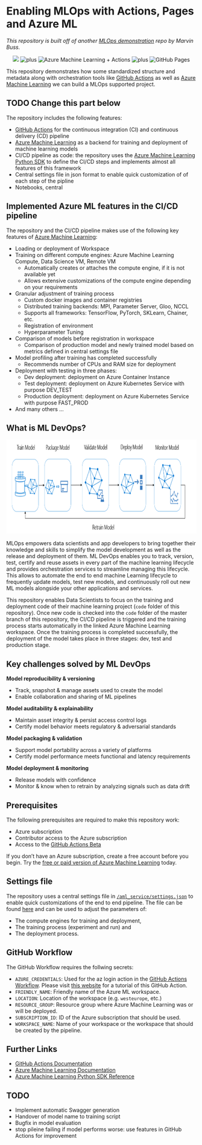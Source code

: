 # Enabling MLOps with Actions, Pages and Azure ML

_This repository is built off of another [MLOps demonstration](https://github.com/marvinbuss/MLDevOps) repo by Marvin Buss._

<p align="center">
  <img src="https://notebooks.azure.com/api/user/azureml/photo" height="80"/>
  <img src="https://i.ya-webdesign.com/images/a-plus-png-2.png" alt="plus" height="40"/>
  <img src="https://avatars0.githubusercontent.com/u/44036562?s=200&v=4" alt="Azure Machine Learning + Actions" height="80"/>
  <img src="https://i.ya-webdesign.com/images/a-plus-png-2.png" alt="plus" height="40"/>
  <img src="https://codetheweb.blog/assets/img/posts/github-pages-free-hosting/cover.png" alt="GitHub Pages" height="80"/>
</p>

This repository demonstrates how some standardized structure and metadata along with orchestration tools like [GitHub Actions](https://github.com/features/actions) as well as [Azure Machine Learning](https://docs.microsoft.com/en-us/azure/machine-learning/) we can build a MLOps supported project.

## TODO Change this part below

The repository includes the following features:
- [GitHub Actions](https://github.com/features/actions) for the continuous integration (CI) and continuous delivery (CD) pipeline
- [Azure Machine Learning](https://docs.microsoft.com/en-us/azure/machine-learning/) as a backend for training and deployment of machine learning models
- CI/CD pipeline as code: the repository uses the [Azure Machine Learning Python SDK](https://docs.microsoft.com/en-us/python/api/overview/azure/ml/intro?view=azure-ml-py) to define the CI/CD steps and implements almost all features of this framework
- Central settings file in json format to enable quick customization of of each step of the pipline
- Notebooks, central

## Implemented Azure ML features in the CI/CD pipeline

The repository and the CI/CD pipeline makes use of the following key features of [Azure Machine Learning](https://docs.microsoft.com/en-us/azure/machine-learning/):
- Loading or deployment of Workspace
- Training on different compute engines: Azure Machine Learning Compute, Data Science VM, Remote VM
  - Automatically creates or attaches the compute engine, if it is not available yet
  - Allows extensive customizations of the compute engine depending on your requirements
- Granular adjustment of training process
  - Custom docker images and container registries
  - Distributed training backends: MPI, Parameter Server, Gloo, NCCL
  - Supports all frameworks: TensorFlow, PyTorch, SKLearn, Chainer, etc.
  - Registration of environment
  - Hyperparameter Tuning
- Comparison of models before registration in workspace
  - Comparison of production model and newly trained model based on metrics defined in central settings file
- Model profiling after training has completed successfully
  - Recommends number of CPUs and RAM size for deployment
- Deployment with testing in three phases:
  - Dev deployment: deployment on Azure Container Instance
  - Test deployment: deployment on Azure Kubernetes Service with purpose DEV_TEST
  - Production deployment: deployment on Azure Kubernetes Service with purpose FAST_PROD
- And many others ...

## What is ML DevOps?

<p align="center">
  <img src="pictures/ml-lifecycle.png" alt="Azure Machine Learning Lifecycle" height="250"/>
</p>

MLOps empowers data scientists and app developers to bring together their knowledge and skills to simplify the model development as well as the release and deployment of them. ML DevOps enables you to track, version, test, certify and reuse assets in every part of the machine learning lifecycle and provides orchestration services to streamline managing this lifecycle. This allows to automate the end to end machine Learning lifecycle to frequently update models, test new models, and continuously roll out new ML models alongside your other applications and services.

This repository enables Data Scientists to focus on the training and deployment code of their machine learning project (`code` folder of this repository). Once new code is checked into the `code` folder of the master branch of this repository, the CI/CD pipeline is triggered and the training process starts automatically in the linked Azure Machine Learning workspace. Once the training process is completed successfully, the deployment of the model takes place in three stages: dev, test and production stage.

## Key challenges solved by ML DevOps

**Model reproducibility & versioning**
- Track, snapshot & manage assets used to create the model
- Enable collaboration and sharing of ML pipelines

**Model auditability & explainability**
- Maintain asset integrity & persist access control logs
- Certify model behavior meets regulatory & adversarial standards

**Model packaging & validation**
- Support model portability across a variety of platforms
- Certify model performance meets functional and latency requirements

**Model deployment & monitoring**
- Release models with confidence
- Monitor & know when to retrain by analyzing signals such as data drift

## Prerequisites

The following prerequisites are required to make this repository work:
- Azure subscription
- Contributor access to the Azure subscription
- Access to the [GitHub Actions Beta](https://github.com/features/actions)

If you don’t have an Azure subscription, create a free account before you begin. Try the [free or paid version of Azure Machine Learning](https://aka.ms/AMLFree) today.

## Settings file

The repository uses a central settings file in [`/aml_service/settings.json`](/aml_service/settings.json) to enable quick customizations of the end to end pipeline. The file can be found [here](/aml_service/settings.json) and can be used to adjust the parameters of:
- The compute engines for training and deployment,
- The training process (experiment and run) and
- The deployment process.

## GitHub Workflow

The GitHub Workflow requires the follwing secrets:
- `AZURE_CREDENTIALS`: Used for the az login action in the [GitHub Actions Workflow](https://github.com/features/actions). Please visit [this website](https://github.com/Azure/login#github-actions-for-deploying-to-azure) for a tutorial of this GitHub Action.
- `FRIENDLY_NAME`: Friendly name of the Azure ML workspace.
- `LOCATION`: Location of the workspace (e.g. `westeurope`, etc.)
- `RESOURCE_GROUP`: Resource group where Azure Machine Learning was or will be deployed.
- `SUBSCRIPTION_ID`: ID of the Azure subscription that should be used.
- `WORKSPACE_NAME`: Name of your workspace or the workspace that should be created by the pipeline.

## Further Links

- [GitHub Actions Documentation](https://help.github.com/en/github/automating-your-workflow-with-github-actions)
- [Azure Machine Learning Documentation](https://docs.microsoft.com/en-us/azure/machine-learning/)
- [Azure Machine Learning Python SDK Reference](https://docs.microsoft.com/en-us/python/api/overview/azure/ml/intro?view=azure-ml-py)

## TODO

- Implement automatic Swagger generation
- Handover of model name to training script
- Bugfix in model evaluation
- stop pileine failing if model performs worse: use features in GitHub Actions for improvement
